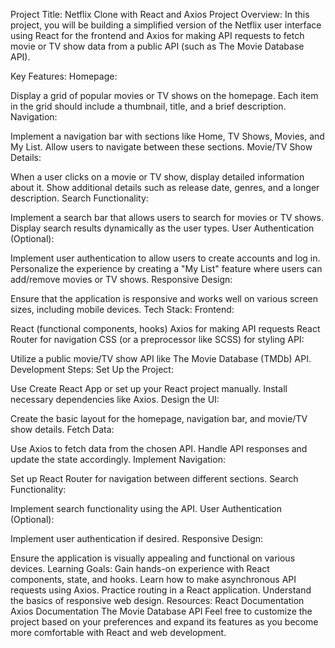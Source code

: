 Project Title: Netflix Clone with React and Axios
Project Overview:
In this project, you will be building a simplified version of the Netflix user interface using React for the frontend and Axios for making API requests to fetch movie or TV show data from a public API (such as The Movie Database API).

Key Features:
Homepage:

Display a grid of popular movies or TV shows on the homepage.
Each item in the grid should include a thumbnail, title, and a brief description.
Navigation:

Implement a navigation bar with sections like Home, TV Shows, Movies, and My List.
Allow users to navigate between these sections.
Movie/TV Show Details:

When a user clicks on a movie or TV show, display detailed information about it.
Show additional details such as release date, genres, and a longer description.
Search Functionality:

Implement a search bar that allows users to search for movies or TV shows.
Display search results dynamically as the user types.
User Authentication (Optional):

Implement user authentication to allow users to create accounts and log in.
Personalize the experience by creating a "My List" feature where users can add/remove movies or TV shows.
Responsive Design:

Ensure that the application is responsive and works well on various screen sizes, including mobile devices.
Tech Stack:
Frontend:

React (functional components, hooks)
Axios for making API requests
React Router for navigation
CSS (or a preprocessor like SCSS) for styling
API:

Utilize a public movie/TV show API like The Movie Database (TMDb) API.
Development Steps:
Set Up the Project:

Use Create React App or set up your React project manually.
Install necessary dependencies like Axios.
Design the UI:

Create the basic layout for the homepage, navigation bar, and movie/TV show details.
Fetch Data:

Use Axios to fetch data from the chosen API.
Handle API responses and update the state accordingly.
Implement Navigation:

Set up React Router for navigation between different sections.
Search Functionality:

Implement search functionality using the API.
User Authentication (Optional):

Implement user authentication if desired.
Responsive Design:

Ensure the application is visually appealing and functional on various devices.
Learning Goals:
Gain hands-on experience with React components, state, and hooks.
Learn how to make asynchronous API requests using Axios.
Practice routing in a React application.
Understand the basics of responsive web design.
Resources:
React Documentation
Axios Documentation
The Movie Database API
Feel free to customize the project based on your preferences and expand its features as you become more comfortable with React and web development.
